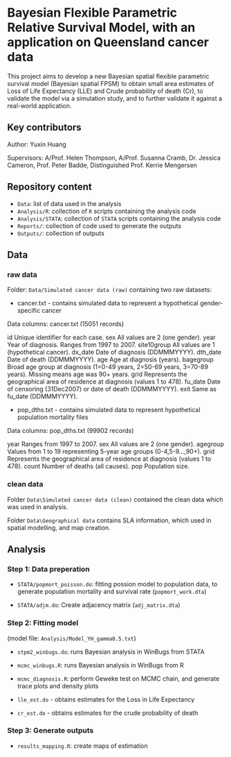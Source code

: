# Bayesian Flexible Parametric Relative Survival Model, with an application on Queensland cancer data 

This project aims to develop a new Bayesian spatial flexible parametric survival
model (Bayesian spatial FPSM) to obtain small area estimates of Loss of Life Expectancy
(LLE) and Crude probability of death (Cr), to validate the model via a simulation study, and
to further validate it against a real-world application.

## Key contributors

Author: Yuxin Huang

Supervisors:
A/Prof. Helen Thompson,
A/Prof. Susanna Cramb,
Dr. Jessica Cameron,
Prof. Peter Badde,
Distinguished Prof. Kerrie Mengersen

## Repository content

- `Data`: list of data used in the analysis
- `Analysis/R`: collection of `R` scripts containing the analysis code
- `Analysis/STATA`: collection of `STATA` scripts containing the analysis code
- `Reports/`: collection of code used to generate the outputs
- `Outputs/`: collection of outputs

## Data

### raw data

Folder: `Data/Simulated cancer data (raw)` containing two raw datasets:
- cancer.txt -  contains simulated data to represent 
              a hypothetical gender-specific cancer

Data columns: cancer.txt (15051 records)

id		Unique identifier for each case.
sex		All values are 2 (one gender).
year		Year of diagnosis. Ranges from 1997 to 2007.
site10group	All values are 1 (hypothetical cancer).
dx_date		Date of diagnosis (DDMMMYYYY).
dth_date	Date of death (DDMMMYYYY).
age		Age at diagnosis (years).
bagegroup	Broad age group at diagnosis (1=0-49 years, 2=50-69 years, 3=70-89 years).
		Missing means age was 90+ years.
grid		Represents the geographical area of residence at diagnosis (values 1 to 478). 
fu_date		Date of censoring (31Dec2007) or date of death (DDMMMYYYY).
exit		Same as fu_date (DDMMMYYYY).


- pop_dths.txt - contains simulated data to represent hypothetical 
                 population mortality files

Data columns: pop_dths.txt (99902 records)

year		Ranges from 1997 to 2007.
sex		All values are 2 (one gender).
agegroup	Values from 1 to 19 representing 5-year age groups (0-4,5-9...,90+).
grid		Represents the geographical area of residence at diagnosis (values 1 to 478). 
count		Number of deaths (all causes).
pop		Population size.

### clean data
Folder `Data\Simulated cancer data (clean)` contained the clean data which was used in analysis.

Folder `Data\Geographical data` contains SLA information, which used in spatial modelling, and map creation.


## Analysis

### Step 1: Data preperation
- `STATA/popmort_poisson.do`:  fitting possion model to population data, to generate population mortality and survival rate (`popmort_work.dta`)

- `STATA/adjm.do`: Create adjacency matrix  (`adj_matrix.dta`)

### Step 2: Fitting model
(model file: `Analysis/Model_YH_gamma0.5.txt`)
-  `stpm2_winbugs.do`: runs Bayesian analysis in WinBugs from STATA

-  `mcmc_winbugs.R`: runs Bayesian analysis in WinBugs from R

-  `mcmc_diagnosis.R`: perform Geweke test on MCMC chain, and generate trace plots and density plots

- `lle_est.do` - obtains estimates for the Loss in Life Expectancy 

- `cr_est.do` - obtains estimates for the crude probability of death  

### Step 3: Generate outputs
- `results_mapping.R`: create maps of estimation


